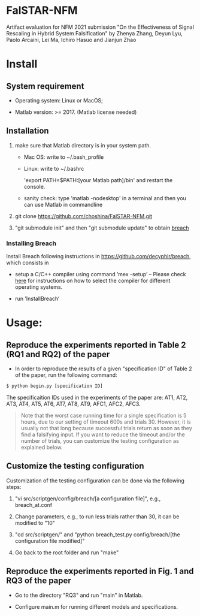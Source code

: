# FalSTAR-NFM
Artifact evaluation for NFM 2021 submission
"On the Effectiveness of Signal Rescaling in Hybrid System Falsification"
by Zhenya Zhang, Deyun Lyu, Paolo Arcaini, Lei Ma, Ichiro Hasuo and Jianjun Zhao


# Install
## System requirement

- Operating system: Linux or MacOS;

- Matlab version: >= 2017. (Matlab license needed)


## Installation
1. make sure that Matlab directory is in your system path.

	- Mac OS:  write to ~/.bash_profile

	- Linux:  write to ~/.bashrc

		'export PATH=$PATH:[your Matlab path]/bin' and restart the console.

	- sanity check: type 'matlab -nodesktop' in a terminal and then you can use Matlab in commandline

2. git clone https://github.com/choshina/FalSTAR-NFM.git

3. "git submodule init" and then "git submodule update" to obtain [breach](https://github.com/decyphir/breach)

### Installing Breach

Install Breach following instructions in https://github.com/decyphir/breach, which consists in

- setup a C/C++ compiler using command ’mex -setup’
– Please check [here](https://www.mathworks.com/help/matlab/matlab_external/changing-default-compiler.html) for instructions on how to select the compiler for different operating systems.

- run ’InstallBreach’

# Usage:
## Reproduce the experiments reported in Table 2 (RQ1 and RQ2) of the paper

- In order to reproduce the results of a given "specification ID" of Table 2 of the paper, run the following command:
```bash
$ python begin.py [specification ID]
```
The specificaition IDs used in the experiments of the paper are: AT1, AT2, AT3, AT4, AT5, AT6, AT7, AT8, AT9, AFC1, AFC2, AFC3.


> Note that the worst case running time for a single specification is 5 hours, due to our setting of timeout 600s and trials 30. However, it is usually not that long because successful trials return as soon as they find a falsifying input. If you want to reduce the timeout and/or the number of trials, you can customize the testing configuration as explained below.

## Customize the testing configuration

Customization of the testing configuration can be done via the following steps:

1. "vi src/scriptgen/config/breach/[a configuration file]", e.g., breach_at.conf 

2. Change parameters, e.g., to run less trials rather than 30, it can be modified to "10"

3. "cd src/scriptgen/" and "python breach_test.py config/breach/[the configuration file modified]"

4. Go back to the root folder and run "make"

## Reproduce the experiments reported in Fig. 1 and RQ3 of the paper

- Go to the directory "RQ3" and run "main" in Matlab. 

- Configure main.m for running different models and specifications.
